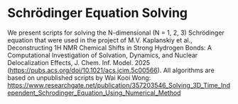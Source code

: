 # Schrödinger Equation Solving
We present scripts for solving the N-dimensional (N = 1, 2, 3) Schrödinger equation that were used in the project of M.V. Kaplanskiy et al., Deconstructing 1H NMR Chemical Shifts in Strong Hydrogen Bonds: A Computational Investigation of Solvation, Dynamics, and Nuclear Delocalization Effects, J. Chem. Inf. Model. 2025 (https://pubs.acs.org/doi/10.1021/acs.jcim.5c00566). All algorithms are based on unpublished scripts by Wai Kooi Wong: https://www.researchgate.net/publication/357203546_Solving_3D_Time_Independent_Schrodinger_Equation_Using_Numerical_Method
